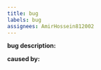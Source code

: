 ```yaml
---
title: bug
labels: bug
assignees: AmirHossein812002
---
```


**bug description:**
<!--write the bug description here-->
**caused by:**
<!--write the cause of the bug here-->
